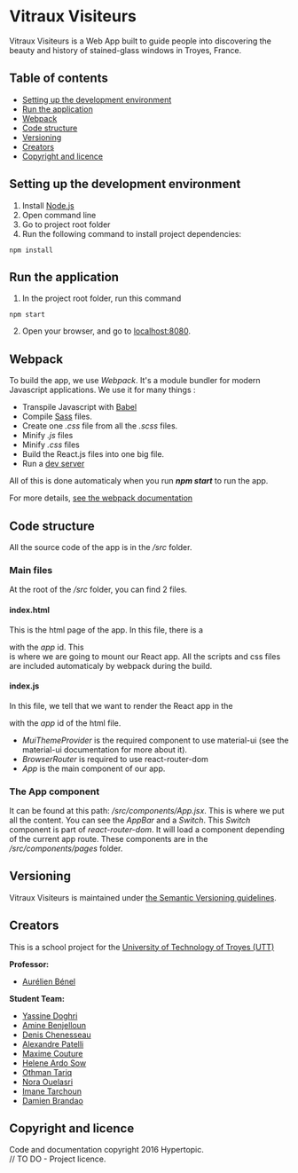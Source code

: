 # Vitraux Visiteurs

Vitraux Visiteurs is a Web App built to guide people into discovering the beauty
and history of stained-glass windows in Troyes, France.

## Table of contents

* [Setting up the development environment](#setting-up-the-development-environment)
* [Run the application](#run-the-application)
* [Webpack](#webpack)
* [Code structure](#code-structure)
* [Versioning](#versioning)
* [Creators](#creators)
* [Copyright and licence](#copyright-and-licence)

## Setting up the development environment

1. Install [Node.js](https://nodejs.org/en/)
2. Open command line
3. Go to project root folder
4. Run the following command to install project dependencies:

```
npm install
```

## Run the application

1. In the project root folder, run this command
```
npm start
```
2. Open your browser, and go to [localhost:8080](localhost:8080).

## Webpack

To build the app, we use *Webpack*. It's a module bundler for modern Javascript applications.
We use it for many things :
- Transpile Javascript with [Babel](https://babeljs.io/)
- Compile [Sass](http://sass-lang.com/) files.
- Create one *.css* file from all the *.scss* files.
- Minify *.js* files
- Minify *.css* files
- Build the React.js files into one big file.
- Run a [dev server](https://www.npmjs.com/package/webpack-dev-server)

All of this is done automaticaly when you run ***npm start*** to run the app.

For more details, [see the webpack documentation](https://webpack.js.org/)

## Code structure

All the source code of the app is in the */src* folder.

### Main files

At the root of the */src* folder, you can find 2 files.

#### index.html

This is the html page of the app. In this file, there is a *<div>* with the *app* id. This *<div>* is where we are going to mount our React app.
All the scripts and css files are included automaticaly by webpack during the build.

#### index.js

In this file, we tell that we want to render the React app in the *<div>* with the *app* id of the html file.
- *MuiThemeProvider* is the required component to use material-ui (see the material-ui documentation for more about it).
- *BrowserRouter* is required to use react-router-dom
- *App* is the main component of our app.

### The App component

It can be found at this path: */src/components/App.jsx*.
This is where we put all the content. You can see the *AppBar* and a *Switch*.
This *Switch* component is part of *react-router-dom*. It will load a component depending of the current app route.
These components are in the */src/components/pages* folder.

## Versioning

Vitraux Visiteurs is maintained under [the Semantic Versioning guidelines](http://semver.org/).

## Creators

This is a school project for the [University of Technology of Troyes
(UTT)](http://www.utt.fr/)

**Professor:**

* [Aurélien Bénel](https://github.com/benel)

**Student Team:**

* [Yassine Doghri](https://github.com/yassinedoghri)
* [Amine Benjelloun](https://github.com/aminebenj)
* [Denis Chenesseau](https://github.com/Wolfsister)
* [Alexandre Patelli](https://github.com/alexandrepa)
* [Maxime Couture](https://github.com/MaximeCouture)
* [Helene Ardo Sow](https://github.com/titiardo)
* [Othman Tariq](https://github.com/othmanetariq)
* [Nora Ouelasri](https://github.com/ouelasrn)
* [Imane Tarchoun](https://github.com/imaneIT)
* [Damien Brandao](https://github.com/brandaod)

## Copyright and licence

Code and documentation copyright 2016 Hypertopic.  
// TO DO - Project licence.
